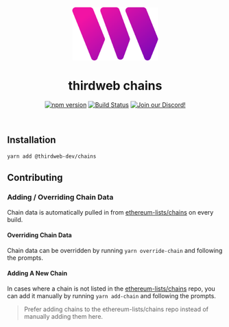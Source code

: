 <p align="center">
<br />
<a href="https://thirdweb.com"><img src="https://github.com/thirdweb-dev/js/blob/main/legacy_packages/sdk/logo.svg?raw=true" width="200" alt=""/></a>
<br />
</p>
<h1 align="center">thirdweb chains</h1>
<p align="center">
<a href="https://www.npmjs.com/package/@thirdweb-dev/chains"><img src="https://img.shields.io/npm/v/@thirdweb-dev/chains?color=red&label=npm&logo=npm" alt="npm version"/></a>
<a href="https://github.com/thirdweb-dev/js/actions/workflows/build-test-lint.yml"><img alt="Build Status" src="https://github.com/thirdweb-dev/js/actions/workflows/build-test-lint.yml/badge.svg"/></a>
<a href="https://discord.gg/thirdweb"><img alt="Join our Discord!" src="https://img.shields.io/discord/834227967404146718.svg?color=7289da&label=discord&logo=discord&style=flat"/></a>

</p>
<!-- <p align="center"><strong>Best in class Web3 SDK for Browser, Node and Mobile apps</strong></p> -->
<br />

## Installation

```bash
yarn add @thirdweb-dev/chains
```

## Contributing

### Adding / Overriding Chain Data

Chain data is automatically pulled in from [ethereum-lists/chains](https://github.com/ethereum-lists/chains) on every build.

#### Overriding Chain Data

Chain data can be overridden by running `yarn override-chain` and following the prompts.

#### Adding A New Chain

In cases where a chain is not listed in the [ethereum-lists/chains](https://github.com/ethereum-lists/chains) repo, you can add it manually by running `yarn add-chain` and following the prompts.

> Prefer adding chains to the ethereum-lists/chains repo instead of manually adding them here.
